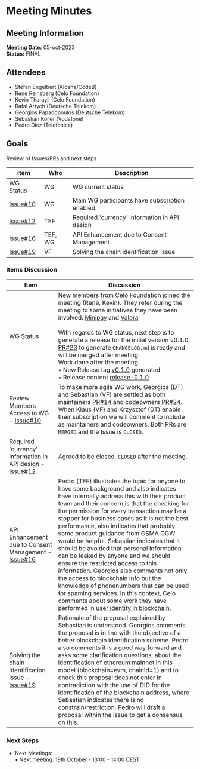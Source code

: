# Meeting Minutes
## Meeting Information
**Meeting Date:** 05-oct-2023<br/>
**Status:** FINAL

## Attendees

- Stefan Engelbert (Aloaha/CodeB)
- Rene Reinsberg (Celo Foundation)
- Kevin Tharayil (Celo Foundation)
- Rafał Artych (Deutsche Telekom)
- Georgios Papadopoulos (Deutsche Telekom)
- Sebastian Köller (Vodafone)
- Pedro Díez (Telefonica)


## Goals
Review of Issues/PRs and next steps</br>


Item | Who | Description
---- | ---- | ----
WG Status | WG | WG current status 
[Issue#10](https://github.com/camaraproject/BlockchainPublicAddress/issues/10) | WG | Main WG participants have subscription enabled
[Issue#12](https://github.com/camaraproject/BlockchainPublicAddress/issues/12) | TEF | Required 'currency' information in API design
[Issue#16](https://github.com/camaraproject/BlockchainPublicAddress/issues/16) | TEF, WG | API Enhancement due to Consent Management
[Issue#19](https://github.com/camaraproject/BlockchainPublicAddress/issues/19) | VF | Solving the chain identification issue

### Items Discussion

Item | Discussion
---- | ---- 
WG Status | New members from Celo Foundation joined the meeting (Rene, Kevin). They refer during the meeting to some initiatives they have been involved: [Minipay](https://www.opera.com/de/products/minipay) and [Valora](https://valoraapp.com/)<br><br> With regards to WG status, next step is to generate a release for the initial version v0.1.0, [PR#23](https://github.com/camaraproject/BlockchainPublicAddress/pull/23) to generate `CHANGELOG.md` is ready and will be merged after meeting.<br> Work done after the meeting.<br> • New Release tag [v0.1.0](https://github.com/camaraproject/BlockchainPublicAddress/releases/tag/v0.1.0) generated.<br> •  Release content [release-0.1.0](https://github.com/camaraproject/BlockchainPublicAddress/tree/release-0.1.0)
Review Members Access to WG - [Issue#10](https://github.com/camaraproject/BlockchainPublicAddress/issues/10) | To make more agile WG work, Georgios (DT) and Sebastian (VF) are settled as both maintainers [PR#14](https://github.com/camaraproject/BlockchainPublicAddress/pull/14) and codeowners [PR#24](https://github.com/camaraproject/BlockchainPublicAddress/pull/24). When Klaus (VF) and Krzysztof (DT) enable their subscription we will comment to include as maintainers and codeowners. Both PRs are `MERGED` and the Issue is `CLOSED`. 
Required 'currency' information in API design - [Issue#12](https://github.com/camaraproject/BlockchainPublicAddress/issues/12) | Agreed to be closed. `CLOSED` after the meeting.
API Enhancement due to Consent Management - [Issue#16](https://github.com/camaraproject/BlockchainPublicAddress/issues/16) | Pedro (TEF) illustrates the topic for anyone to have some background and also indicates have internally address this with their product team and their concern is that the checking for the permission for every transaction may be a stopper for business cases as it is not the best performance, also indicates that probably some product guidance from GSMA OGW would be helpful. Sebastian indicates that it should be avoided that personal information can be leaked by anyone and we should ensure the restricted access to this information. Georgios also comments not only the access to blockchain info but the knowledge of phonenumbers that can be used for spaming services. In this context, Celo comments about some work they have performed in [user identity in blockchain](https://docs.celo.org/protocol/identity/odis-use-case-phone-number-privacy).
Solving the chain identification issue - [Issue#19](https://github.com/camaraproject/BlockchainPublicAddress/issues/19) | Rationale of the proposal explained by Sebastian is understood. Georgios comments the proposal is in line with the objective of a better blockchain identification scheme. Pedro also comments it is a good way forward and asks some clarification questions, about the identification of ethereum mainnet in this model (blockchain=evm, chainId=1) and to check this proposal does not enter in contradiction with the use of DID for the identification of the blockchain address, where Sebastian indicates there is no constrain/restriction. Pedro will draft a proposal within the issue to get a consensus on this.


### Next Steps
- Next Meetings:<br/>
	• Next meeting: 19th October - 13:00 - 14:00 CEST<br/>
